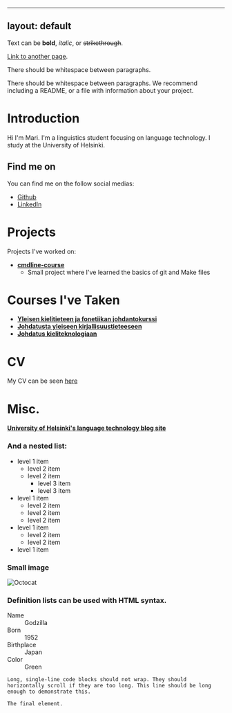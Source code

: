 
---
layout: default
---

Text can be **bold**, _italic_, or ~~strikethrough~~.

[Link to another page](./another-page.html).

There should be whitespace between paragraphs.

There should be whitespace between paragraphs. We recommend including a README, or a file with information about your project.

# Introduction

Hi I'm Mari. I'm a linguistics student focusing on language technology. I study at the University of Helsinki.

## Find me on
  
You can find me on the follow social medias:
 - [Github](https://github.com/mari901)
 - [LinkedIn](https://www.linkedin.com/in/mari-soares-662477334/)


# Projects

Projects I've worked on:

- [**cmdline-course**](https://github.com/mari901/cmdline-course)
  - Small project where I've learned the basics of git and Make files


# Courses I've Taken

*   [**Yleisen kielitieteen ja fonetiikan johdantokurssi**](https://studies.helsinki.fi/kurssit/opintojakso/hy-CU-118591680-2021-08-01/KIK-401/Yleisen_kielitieteen_ja_fonetiikan_johdantokurssi)
*   [**Johdatusta yleiseen kirjallisuustieteeseen**](https://studies.helsinki.fi/kurssit/toteutus/hy-opt-cur-2324-f5167336-2442-4887-8ef4-46902541fc94/KIK-418)
*   [**Johdatus kieliteknologiaan**](https://studies.helsinki.fi/kurssit/opintojakso/otm-96b452f8-1f60-4696-8f0e-50559973b315?cpId=hy-lv-74)

# CV 

My CV can be seen [here](./assets/documents/Clean_CV.pdf)

# Misc.

[**University of Helsinki's language technology blog site**](https://blogs.helsinki.fi/language-technology)


### And a nested list:

- level 1 item
  - level 2 item
  - level 2 item
    - level 3 item
    - level 3 item
- level 1 item
  - level 2 item
  - level 2 item
  - level 2 item
- level 1 item
  - level 2 item
  - level 2 item
- level 1 item

### Small image

![Octocat](https://github.githubassets.com/images/icons/emoji/octocat.png)


### Definition lists can be used with HTML syntax.

<dl>
<dt>Name</dt>
<dd>Godzilla</dd>
<dt>Born</dt>
<dd>1952</dd>
<dt>Birthplace</dt>
<dd>Japan</dd>
<dt>Color</dt>
<dd>Green</dd>
</dl>

```
Long, single-line code blocks should not wrap. They should horizontally scroll if they are too long. This line should be long enough to demonstrate this.
```

```
The final element.
```
